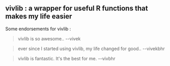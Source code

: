 
## vivlib : a wrapper for useful R functions that makes my life easier

Some endorsements for vivlib :

> vivlib is so awesome.. --vivek

> ever since I started using vivlib, my life changed for good.. --vivekbhr

> vivlib is fantastic. It's the best for me. --vivbhr


